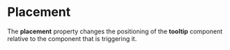 # Placement

The **placement** property changes the positioning of the **tooltip** component relative to the component that is triggering it.